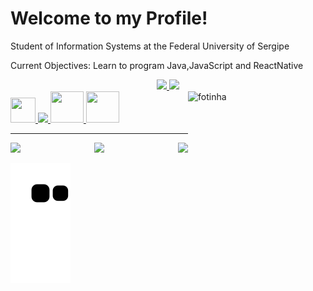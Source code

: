 


<!--
**Gustavo-Correia/Gustavo-Correia** is a ✨ _special_ ✨ repository because its `README.md` (this file) appears on your GitHub profile.

Here are some ideas to get you started:

- 🔭 I’m currently working on ...
- 🌱 I’m currently learning ...
- 👯 I’m looking to collaborate on ...
- 🤔 I’m looking for help with ...
- 💬 Ask me about ...
- 📫 How to reach me: ...
- 😄 Pronouns: ...
- ⚡ Fun fact: ...
-->

<h1>
Welcome to my Profile!
</h1>
  
<p> Student of Information Systems at the Federal University of Sergipe </p>
  <p> Current Objectives: Learn to program Java,JavaScript and ReactNative</p> 
<div align="center">
  <a href="https://github.com/Gustavo-Correia">
  <img height="150em" src="https://github-readme-stats.vercel.app/api?username=Gustavo-Correia&show_icons=true&theme=cobalt&include_all_commits=true&count_private=true"/>
  <img height="150em"  src="https://github-readme-stats.vercel.app/api/top-langs/?username=Gustavo-Correia&layout=compact&langs_count=7&theme=cobalt"/>
</div>
  
  
 <img align="right" alt="fotinha" src="https://cdn.discordapp.com/attachments/838041895354761296/941862355527147560/GATO.jpg" width="220px" height="220px"> 
  
  
  
  <div align="left">
<img width="40px" height="40px" src="https://cdn.jsdelivr.net/gh/devicons/devicon/icons/javascript/javascript-original.svg">
<img width="45px' height="50px" src="https://cdn.jsdelivr.net/gh/devicons/devicon/icons/c/c-original.svg">
<img width="53px" height="50px" src="https://cdn.jsdelivr.net/gh/devicons/devicon/icons/css3/css3-original-wordmark.svg">
<img width="53px" height="50px" src="https://cdn.jsdelivr.net/gh/devicons/devicon/icons/html5/html5-original-wordmark.svg">

  </div>
  
  <hr>
  
<div>
 
  
  
  <a  href="https://www.instagram.com/luis_gustavo2901/"> <img src="https://img.shields.io/badge/Instagram-E4405F?style=for-the-badge&logo=instagram&logoColor=white"  target="_blank" align="right">
   
    
    
 <a href="mailto:contatogucorreia2901@gmail.com/"> <img src="https://img.shields.io/badge/Gmail-D14836?style=for-the-badge&logo=gmail&logoColor=black" target="_blank" align="left">
    <div align="center">
   <a href="https://www.linkedin.com/in/gustavo-correia-2901/"> <img src="https://img.shields.io/badge/LinkedIn-0077B5?style=for-the-badge&logo=linkedin&logoColor=white" target="_blank" >
     </div>
</div>
  
  
 ![Snake animation](https://github.com/rafaballerini/rafaballerini/blob/output/github-contribution-grid-snake.svg)
  
